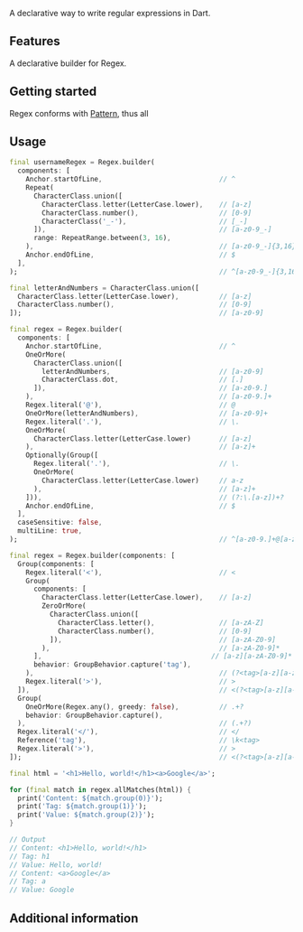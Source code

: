 <!-- 
This README describes the package. If you publish this package to pub.dev,
this README's contents appear on the landing page for your package.

For information about how to write a good package README, see the guide for
[writing package pages](https://dart.dev/guides/libraries/writing-package-pages). 

For general information about developing packages, see the Dart guide for
[creating packages](https://dart.dev/guides/libraries/create-library-packages)
and the Flutter guide for
[developing packages and plugins](https://flutter.dev/developing-packages). 
-->

A declarative way to write regular expressions in Dart.

## Features

A declarative builder for Regex.

## Getting started

Regex conforms with [Pattern](https://api.flutter.dev/flutter/dart-core/Pattern-class.html), thus all


## Usage



```dart
final usernameRegex = Regex.builder(
  components: [
    Anchor.startOfLine,                             // ^
    Repeat(
      CharacterClass.union([
        CharacterClass.letter(LetterCase.lower),    // [a-z]
        CharacterClass.number(),                    // [0-9]
        CharacterClass('_-'),                       // [_-]
      ]),                                           // [a-z0-9_-]
      range: RepeatRange.between(3, 16),
    ),                                              // [a-z0-9_-]{3,16}
    Anchor.endOfLine,                               // $
  ],
);                                                  // ^[a-z0-9_-]{3,16}$
```

```dart
final letterAndNumbers = CharacterClass.union([
  CharacterClass.letter(LetterCase.lower),          // [a-z]
  CharacterClass.number(),                          // [0-9]
]);                                                 // [a-z0-9]

final regex = Regex.builder(
  components: [
    Anchor.startOfLine,                             // ^
    OneOrMore(
      CharacterClass.union([
        letterAndNumbers,                           // [a-z0-9]
        CharacterClass.dot,                         // [.]
      ]),                                           // [a-z0-9.]
    ),                                              // [a-z0-9.]+
    Regex.literal('@'),                             // @
    OneOrMore(letterAndNumbers),                    // [a-z0-9]+
    Regex.literal('.'),                             // \.
    OneOrMore(
      CharacterClass.letter(LetterCase.lower)       // [a-z]
    ),                                              // [a-z]+
    Optionally(Group([
      Regex.literal('.'),                           // \.
      OneOrMore(
        CharacterClass.letter(LetterCase.lower)     // a-z
      ),                                            // [a-z]+
    ])),                                            // (?:\.[a-z])+?
    Anchor.endOfLine,                               // $
  ],
  caseSensitive: false,
  multiLine: true,
);                                                  // ^[a-z0-9.]+@[a-z0-9]+\.[a-z]+(?:\.[a-z]+)?$
```

```dart
final regex = Regex.builder(components: [
  Group(components: [
    Regex.literal('<'),                             // <
    Group(
      components: [
        CharacterClass.letter(LetterCase.lower),    // [a-z]
        ZeroOrMore(
          CharacterClass.union([
            CharacterClass.letter(),                // [a-zA-Z]
            CharacterClass.number(),                // [0-9]
          ]),                                       // [a-zA-Z0-9]
        ),                                          // [a-zA-Z0-9]*
      ],                                          // [a-z][a-zA-Z0-9]*
      behavior: GroupBehavior.capture('tag'),
    ),                                              // (?<tag>[a-z][a-zA-Z0-9]*)?
    Regex.literal('>'),                             // >
  ]),                                               // <(?<tag>[a-z][a-zA-Z0-9]*)>
  Group(
    OneOrMore(Regex.any(), greedy: false),          // .+?
    behavior: GroupBehavior.capture(),
  ),                                                // (.+?)
  Regex.literal('</'),                              // </
  Reference('tag'),                                 // \k<tag>
  Regex.literal('>'),                               // >
]);                                                 // <(?<tag>[a-z][a-zA-Z0-9]*)>(.+?)</\k<tag>>

final html = '<h1>Hello, world!</h1><a>Google</a>';

for (final match in regex.allMatches(html)) {
  print('Content: ${match.group(0)}');
  print('Tag: ${match.group(1)}');
  print('Value: ${match.group(2)}');
}

// Output
// Content: <h1>Hello, world!</h1>
// Tag: h1
// Value: Hello, world!
// Content: <a>Google</a>
// Tag: a
// Value: Google
```

## Additional information

